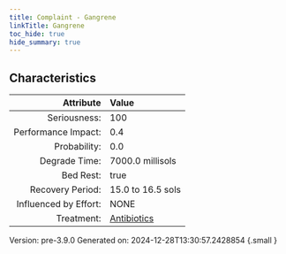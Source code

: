 ```yaml
---
title: Complaint - Gangrene
linkTitle: Gangrene
toc_hide: true
hide_summary: true
---
```


## Characteristics

| Attribute      | Value |
|--------:|:------|
|Seriousness:|100|
|Performance Impact:|0.4|
|Probability:|0.0|
|Degrade Time:|7000.0 millisols|
|Bed Rest:|true|
|Recovery Period:|15.0 to 16.5 sols|
|Influenced by Effort:|NONE|
|Treatment:|[Antibiotics](/docs/definitions/treatment/antibiotics)|
 

Version: pre-3.9.0 Generated on: 2024-12-28T13:30:57.2428854
{.small }